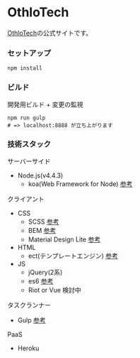 # OthloTech

[OthloTech](www.othlo.tech)の公式サイトです。

### セットアップ

```
npm install
```

### ビルド

開発用ビルド + 変更の監視

```
npm run gulp
# => localhost:8888 が立ち上がります
```

### 技術スタック
サーバーサイド
* Node.js(v4.4.3)
  * koa(Web Framework for Node) [参考](http://koajs.com/)

クライアント
* CSS
  * SCSS [参考](http://sass-lang.com/)
  * BEM [参考](http://blog.ruedap.com/2013/10/29/block-element-modifier)
  * Material Design Lite [参考](https://getmdl.io/index.html)
* HTML
  * ect(テンプレートエンジン) [参考](http://ectjs.com/)
* JS
  * jQuery(2系)
  * es6 [参考](https://github.com/lukehoban/es6features#enhanced-object-literals)
  * Riot or Vue 検討中

タスクランナー
* Gulp [参考](http://gulpjs.com/)

PaaS
* Heroku

